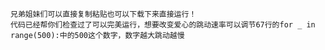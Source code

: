     兄弟姐妹们可以直接复制粘贴也可以下载下来直接运行！
    代码已经帮你们检查过了可以完美运行，想要改变爱心的跳动速率可以调节67行的for _ in range(500):中的500这个数字，数字越大跳动越慢
